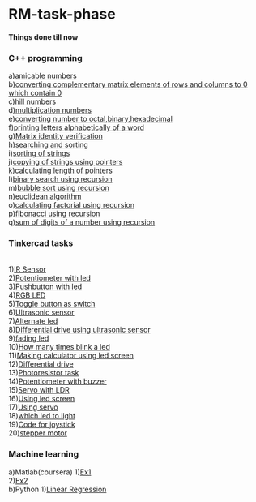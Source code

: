 # RM-task-phase
   <h4>Things done till now</h4>
      <h3>C++ programming</h3>    
          a)<a href="https://github.com/Garvit-g/RM-task-phase/blob/main/C_tasks/week1/amicable%20numbers.cpp">amicable numbers</a><br>                      
          b)<a href="https://github.com/Garvit-g/RM-task-phase/blob/main/C_tasks/week1/converting%20matrix%20elements.cpp">converting complementary matrix elements of rows and columns to 0 which contain 0</a><br>                  
          c)<a href="https://github.com/Garvit-g/RM-task-phase/blob/main/C_tasks/week1/hill%20number.cpp">hill numbers</a><br>         
          d)<a href="https://github.com/Garvit-g/RM-task-phase/blob/main/C_tasks/week1/multiplication%20of%20matices.cpp">multiplication numbers</a><br>           
          e)<a href="https://github.com/Garvit-g/RM-task-phase/blob/main/C_tasks/week1/number%20conversion.cpp">converting number to octal,binary,hexadecimal</a><br>      
          f)<a href="https://github.com/Garvit-g/RM-task-phase/blob/main/C_tasks/week1/printing%20alphabetically(Q1).cpp">printing letters alphabetically of a word</a><br>                   g)<a href="https://github.com/Garvit-g/RM-task-phase/blob/main/C_tasks/week2/identity%20verification.cpp">Matrix identity verification</a><br>
          h)<a href="https://github.com/Garvit-g/RM-task-phase/blob/main/C_tasks/week2/searching%20and%20sorting.cpp">searching and sorting</a><br>
          i)<a href="https://github.com/Garvit-g/RM-task-phase/blob/main/C_tasks/week2/sorting%20of%20strings.cpp">sorting of strings</a><br>                     
          j)<a href="https://github.com/Garvit-g/RM-task-phase/blob/main/C_tasks/week2/string%20copy(pointers).cpp">copying of strings using pointers</a><br>                    
          k)<a href="https://github.com/Garvit-g/RM-task-phase/blob/main/C_tasks/week2/string%20length(pointers).cpp">calculating length of pointers</a><br>                  
          l)<a href="https://github.com/Garvit-g/RM-task-phase/blob/main/C_tasks/week3/binary%20recursion.cpp">binary search using recursion</a><br>               
          m)<a href="https://github.com/Garvit-g/RM-task-phase/blob/main/C_tasks/week3/bubble%20sort.cpp">bubble sort using recursion</a><br>                        
          n)<a href="https://github.com/Garvit-g/RM-task-phase/blob/main/C_tasks/week3/euclidean%20algo.cpp">euclidean algorithm</a><br>                       
          o)<a href="https://github.com/Garvit-g/RM-task-phase/blob/main/C_tasks/week3/factorial.cpp">calculating factorial using recursion</a><br>                  
          p)<a href="https://github.com/Garvit-g/RM-task-phase/blob/main/C_tasks/week3/fib_recursion.cpp">fibonacci using recursion</a><br>                 
          q)<a href="https://github.com/Garvit-g/RM-task-phase/blob/main/C_tasks/week3/sum_of_digit1.cpp">sum of digits of a number using recursion</a><br>
      <h3>Tinkercad tasks</h3><br>      
            1)<a href="https://github.com/Garvit-g/RM-task-phase/tree/main/tinkercad_tasks/IR%20sensor">IR Sensor</a><br>                 2)<a href="https://github.com/Garvit-g/RM-task-phase/tree/main/tinkercad_tasks/Potentiometer%20with%20led">Potentiometer with led</a><br>
            3)<a href="https://github.com/Garvit-g/RM-task-phase/tree/main/tinkercad_tasks/Pushbutton%20for%20led">Pushbutton with led</a><br>
            4)<a href="https://github.com/Garvit-g/RM-task-phase/tree/main/tinkercad_tasks/RGB%20LED">RGB LED</a><br>
            5)<a href="https://github.com/Garvit-g/RM-task-phase/tree/main/tinkercad_tasks/Toggle%20button%20acts%20as%20awitch">Toggle button as switch</a><br>
            6)<a href="https://github.com/Garvit-g/RM-task-phase/tree/main/tinkercad_tasks/Ultrasonic%20sensor">Ultrasonic sensor</a><br>
            7)<a href="https://github.com/Garvit-g/RM-task-phase/tree/main/tinkercad_tasks/alternate%20led">Alternate led</a><br>
            8)<a href="https://github.com/Garvit-g/RM-task-phase/tree/main/tinkercad_tasks/differential%20drive%20using%20ultrasonic%20sensors">Differential drive using ultrasonic sensor</a><br>
            9)<a href="https://github.com/Garvit-g/RM-task-phase/tree/main/tinkercad_tasks/fading%20led">fading led</a><br>
            10)<a href="https://github.com/Garvit-g/RM-task-phase/tree/main/tinkercad_tasks/how%20many%20times%20blink%20a%20led">How many times blink a led</a><br>
            11)<a href="https://github.com/Garvit-g/RM-task-phase/tree/main/tinkercad_tasks/making%20calculator%20using%20led%20screen">Making calculator using led screen</a><br>
            12)<a href="https://github.com/Garvit-g/RM-task-phase/tree/main/tinkercad_tasks/moving%20a%20bot%20(differential%20drive)">Differential drive</a><br>
            13)<a href="https://github.com/Garvit-g/RM-task-phase/tree/main/tinkercad_tasks/photoresistor%20and%20led">Photoresistor task</a><br>
            14)<a href="https://github.com/Garvit-g/RM-task-phase/tree/main/tinkercad_tasks/potentiometer%20with%20buzzer">Potentiometer with buzzer</a><br>
            15)<a href="https://github.com/Garvit-g/RM-task-phase/tree/main/tinkercad_tasks/servo%20with%20LDR">Servo with LDR</a><br>
            16)<a href="https://github.com/Garvit-g/RM-task-phase/tree/main/tinkercad_tasks/using%20led%20screen">Using led screen</a><br>
            17)<a href="https://github.com/Garvit-g/RM-task-phase/tree/main/tinkercad_tasks/using%20servo%20and%20getting%20value%20from%20serial%20monitorvalue%20from">Using servo</a><br>
            18)<a href="https://github.com/Garvit-g/RM-task-phase/tree/main/tinkercad_tasks/which%20led%20to%20light">which led to light</a><br>
            19)<a href="https://github.com/Garvit-g/RM-task-phase/blob/main/tinkercad_tasks/joystick%20code">Code for joystick</a><br>
            20)<a href="https://github.com/Garvit-g/RM-task-phase/blob/main/tinkercad_tasks/simple%20code%20for%20stepper%20motor">stepper motor</a><br>
            
<h3>Machine learning</h3>
            a)Matlab(coursera)
                  1)<a href="https://github.com/Garvit-g/RM-task-phase/tree/main/Machine%20learning/Matlab/ex1">Ex1</a><br>
                  2)<a href="https://github.com/Garvit-g/RM-task-phase/tree/main/Machine%20learning/Matlab/ex2">Ex2</a><br>
            b)Python
                  1)<a href="https://github.com/Garvit-g/RM-task-phase/blob/main/Machine%20learning/python/Linear%20Regression.py">Linear Regression</a><br>
               
